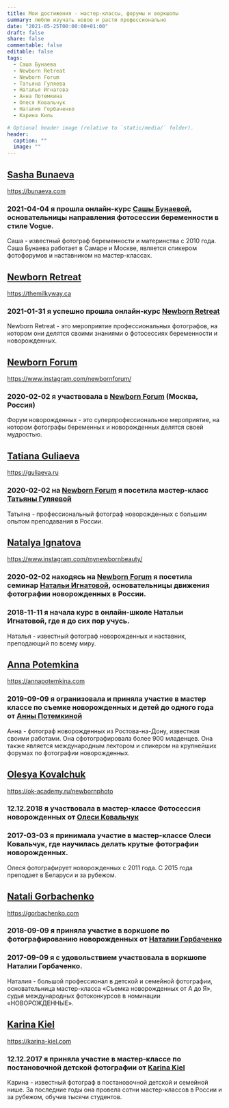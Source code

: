 ```yaml
---
title: Мои достижения - мастер-классы, форумы и воркшопы
summary: люблю изучать новое и расти профессионально  
date: "2021-05-25T00:00:00+01:00"
draft: false
share: false
commentable: false
editable: false
tags:
  - Саша Бунаева
  - Newborn Retreat
  - Newborn Forum
  - Татьяна Гуляева
  - Наталья Игнатова
  - Анна Потемкина
  - Олеся Ковальчук
  - Наталия Горбаченко
  - Карина Киль

# Optional header image (relative to `static/media/` folder).
header:
  caption: ""
  image: ""
---
```

## [Sasha Bunaeva](#Sasha%20Bunaeva)
https://bunaeva.com
### 2021-04-04 я прошла онлайн-курс [Сашы Бунаевой](https://bunaeva.com), основательницы направления **фотосессии беременности в стиле Vogue**.
Саша - известный фотограф беременности и материнства с 2010 года. Саша Бунаева работает в Самаре и Москве, является спикером фотофорумов и наставником на мастер-классах.

## [Newborn Retreat](#Newborn%20Retreat)
https://themilkyway.ca
### 2021-01-31 я успешно прошла онлайн-курс [Newborn Retreat](https://themilkyway.ca)
Newborn Retreat - это мероприятие профессиональных фотографов, на котором они делятся своими знаниями о фотосессиях беременности и новорожденных.

## [Newborn Forum](#Newborn%20Forum)
https://www.instagram.com/newbornforum/
### 2020-02-02 я участвовала в [Newborn Forum](https://www.instagram.com/newbornforum/) (Москва, Россия)
Форум новорожденных - это суперпрофессиональное мероприятие, на котором фотографы беременных и новорожденных делятся своей мудростью.

## [Tatiana Guliaeva](#Tatiana%20Guliaeva)
https://guliaeva.ru
### 2020-02-02 на [Newborn Forum](https://www.instagram.com/newbornforum/) я посетила мастер-класс [Татьяны Гуляевой](https://guliaeva.ru)
Татьяна - профессиональный фотограф новорожденных с большим опытом преподавания в России.

## [Natalya Ignatova](#Natalya%20Ignatova)
https://www.instagram.com/mynewbornbeauty/
### 2020-02-02 находясь на [Newborn Forum](https://www.instagram.com/newbornforum/) я посетила семинар [Натальи Игнатовой](https://www.instagram.com/mynewbornbeauty/), основательницы движения фотографии новорожденных в России.
### 2018-11-11 я начала курс в онлайн-школе Натальи Игнатовой, где я до сих пор учусь.
Наталья - известный фотограф новорожденных и наставник, преподающий по всему миру.

## [Anna Potemkina](#Anna%20Potemkina)
https://annapotemkina.com
### 2019-09-09 я огранизовала и приняла участие в мастер классе по съемке новорожденных и детей до одного года от [Анны Потемкиной](https://annapotemkina.com)
Анна - фотограф новорожденных из Ростова-на-Дону, известная своими работами. Она сфотографировала более 900 младенцев. Она также является международным лектором и спикером на крупнейших форумах по фотографии новорожденных.

## [Olesya Kovalchuk](#Olesya%20Kovalchuk)
https://ok-academy.ru/newbornphoto
### 12.12.2018 я участвовала в мастер-классе **Фотосессия новорожденных** от [Олеси Ковальчук](https://ok-academy.ru/newbornphoto)
### 2017-03-03 я принимала участие в мастер-классе Олеси Ковальчук, где научилась делать крутые фотографии новорожденных.
Олеся фотографирует новорожденных с 2011 года. С 2015 года преподает в Беларуси и за рубежом.

## [Natali Gorbachenko](#Natali%20Gorbachenko)
https://gorbachenko.com
### 2018-09-09 я приняла участие в воркшопе по фотографированию новорожденных от [Наталии Горбаченко](https://gorbachenko.com)
### 2017-09-09 я с удовольствием участвовала в воркшопе Наталии Горбаченко.
Наталия - большой профессионал в детской и семейной фотографии, основательница мастер-класса «Съемка новорожденных от А до Я», судья международных фотоконкурсов в номинации «НОВОРОЖДЕННЫЕ».

## [Karina Kiel](Karina%20Kiel)
https://karina-kiel.com
### 12.12.2017 я приняла участие в мастер-классе по постановочной детской фотографии от [Karina Kiel](https://karina-kiel.com)
Карина - известный фотограф в постановочной детской и семейной нише. За последние годы она провела сотни мастер-классов в России и за рубежом, обучив тысячи студентов.